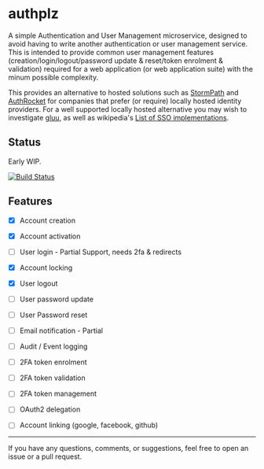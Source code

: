 # authplz

A simple Authentication and User Management microservice, designed to avoid having to write another authentication or user management service.  
This is intended to provide common user management features (creation/login/logout/password update & reset/token enrolment & validation) required for a web application (or web application suite) with the minum possible complexity.  

This provides an alternative to hosted solutions such as [StormPath](https://stormpath.com/) and [AuthRocket](https://authrocket.com/) for companies that prefer (or require) locally hosted identity providers. For a well supported locally hosted alternative you may wish to investigate [gluu](https://www.gluu.org), as well as wikipedia's [List of SSO implementations](https://en.wikipedia.org/wiki/List_of_single_sign-on_implementations).  

## Status

Early WIP.

[![Build Status](https://travis-ci.com/ryankurte/authplz.svg?token=s4CML2iJ2hd54vvqz5FP&branch=master)](https://travis-ci.com/ryankurte/authplz)

## Features

- [X] Account creation
- [X] Account activation
- [ ] User login - Partial Support, needs 2fa & redirects
- [X] Account locking
- [X] User logout
- [ ] User password update
- [ ] User Password reset
- [ ] Email notification - Partial
- [ ] Audit / Event logging
- [ ] 2FA token enrolment
- [ ] 2FA token validation
- [ ] 2FA token management
- [ ] OAuth2 delegation
- [ ] Account linking (google, facebook, github)


------

If you have any questions, comments, or suggestions, feel free to open an issue or a pull request.
